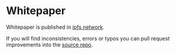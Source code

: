 # Whitepaper

Whitepaper is published in [ipfs network](https://ipfs.io/ipfs/QmQ1Vong13MDNxixDyUdjniqqEj8sjuNEBYMyhQU4gQgq3).

If you will find inconsistencies, errors or typos you can pull request improvements into the [source repo](https://github.com/cybercongress/cyber).
